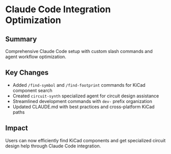 # Claude Code Integration Optimization

## Summary
Comprehensive Claude Code setup with custom slash commands and agent workflow optimization.

## Key Changes
- Added `/find-symbol` and `/find-footprint` commands for KiCad component search
- Created `circuit-synth` specialized agent for circuit design assistance
- Streamlined development commands with `dev-` prefix organization
- Updated CLAUDE.md with best practices and cross-platform KiCad paths

## Impact
Users can now efficiently find KiCad components and get specialized circuit design help through Claude Code integration.